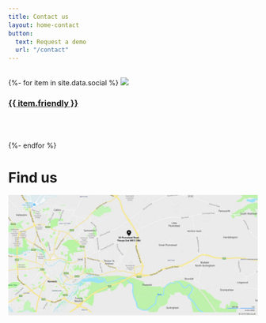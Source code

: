 ```yaml
---
title: Contact us
layout: home-contact
button: 
  text: Request a demo
  url: "/contact"
---
```


  <div class = 'center'>
    <br />
      <div class = 'light left'>
        <div class = 'socialblack '>
          {%- for item in site.data.social %}
          <a href = '{{ item.url }}' class = 'social-item' target="_blank">
            <img src = '{{ item.icon2 }}' /> <h3>{{ item.friendly }}</h3> <br /><br /><br />
          </a>
          {%- endfor %}
        </div>
    </div>
<h1> Find us</h1>
<a href="https://www.bing.com/maps?osid=4749012f-aeee-4f7b-aa95-38bd15eac0c4&cp=52.665715~1.303148&lvl=12&v=2&sV=2&form=S00027" target="_blank">
<img src="/images/map.png"></a>
<br />
</div>

<br />

